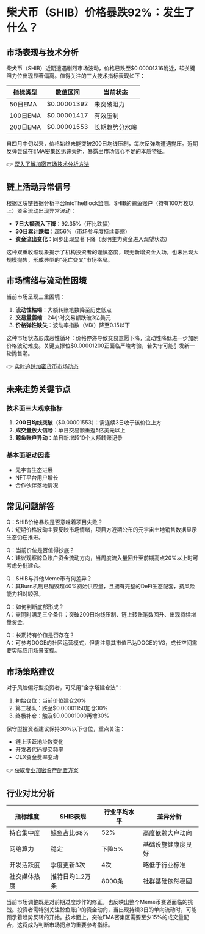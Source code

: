 # 柴犬币（SHIB）价格暴跌92%：发生了什么？

## 市场表现与技术分析

柴犬币（SHIB）近期遭遇剧烈市场波动，价格已跌至$0.00001316附近，较关键阻力位出现显著偏离。值得关注的三大技术指标表现如下：

| 指标类型       | 数值区间          | 当前状态       |
|----------------|-------------------|----------------|
| 50日EMA        | $0.00001392       | 未突破阻力     |
| 100日EMA       | $0.00001417       | 有效压制       |
| 200日EMA       | $0.00001553       | 长期趋势分水岭 |

自四月中旬以来，价格始终未能突破200日均线压制，每次反弹均遭遇抛压。近期反弹尝试在EMA密集区迅速夭折，暴露出市场信心不足的本质特征。

👉 [深入了解加密市场技术分析方法](https://bit.ly/okx_welcome)

## 链上活动异常信号

根据区块链数据分析平台IntoTheBlock监测，SHIB的鲸鱼账户（持有100万枚以上）资金流动出现异常波动：

- **7日大额流入下降**：92.35%（环比跌幅）
- **30日累计跌幅**：超56%（市场参与度持续萎缩）
- **资金流出变化**：同步出现显著下降（表明主力资金进入观望状态）

这种双重收缩现象揭示了机构投资者的谨慎态度，既无新增资金入场，也未出现大规模抛售，形成典型的"死亡交叉"市场格局。

## 市场情绪与流动性困境

当前市场呈现三重困境：
1. **流动性枯竭**：大额转账笔数降至历史低点
2. **交易量萎缩**：24小时交易额跌破3亿美元
3. **价格弹性缺失**：波动率指数（VIX）降至0.15以下

这种市场状态形成恶性循环：价格停滞导致交易意愿下降，流动性降低进一步加剧价格波动难度。关键支撑位$0.00001200正面临严峻考验，若失守可能引发新一轮抛售潮。

👉 [实时追踪加密货币市场动态](https://bit.ly/okx_welcome)

## 未来走势关键节点

### 技术面三大观察指标
1. **200日均线突破**（$0.00001553）：需连续3日收于该价位上方
2. **成交量放大信号**：单日交易额重返5亿美元以上
3. **鲸鱼账户异动**：单日新增超10个大额转账记录

### 基本面驱动因素
- 元宇宙生态进展
- NFT平台用户增长
- 合作伙伴落地情况

## 常见问题解答

Q：SHIB价格暴跌是否意味着项目失败？  
A：短期价格波动主要反映市场情绪，项目方近期公布的元宇宙土地销售数据显示生态仍在推进。

Q：当前价位是否值得抄底？  
A：建议观察鲸鱼账户资金流动方向，当周度流入量回升至前期高点20%以上时可考虑分批建仓。

Q：SHIB与其他Meme币有何差异？  
A：其Burn机制已销毁超40%初始供应量，且拥有完整的DeFi生态配套，抗风险能力相对较强。

Q：如何判断底部形成？  
A：需同时满足三个条件：突破200日均线压制、链上转账笔数回升、出现持续增量资金。

Q：长期持有价值是否存在？  
A：可参考DOGE的社区运营模式，但需注意其市值已达DOGE的1/3，成长空间需要实际应用场景支撑。

## 市场策略建议

对于风险偏好型投资者，可采用"金字塔建仓法"：
1. 初始仓位：当前价位建仓20%
2. 第二梯队：跌至$0.00001150加仓30%
3. 终极补仓：触及$0.00001000再增30%

保守型投资者建议保持30%以下仓位，重点关注：
- 链上活跃地址数变化
- 开发者代码提交频率
- CEX资金费率变动

👉 [获取专业加密资产配置方案](https://bit.ly/okx_welcome)

## 行业对比分析

| 指标维度       | SHIB表现          | 行业平均水平     | 差异分析         |
|----------------|-------------------|------------------|------------------|
| 持仓集中度     | 鲸鱼占比68%       | 52%              | 高度依赖大户动向 |
| 网络算力       | 稳定              | 下降5%           | 基础设施健康度良好 |
| 开发活跃度     | 季度更新3次       | 4次              | 略低于行业标准   |
| 社交媒体热度   | 推特日均1.2万条   | 8000条           | 社群基础依然稳固 |

当前市场调整既是对前期过度炒作的修正，也反映出整个Meme币赛道面临的挑战。投资者需特别关注鲸鱼账户的资金动向，当出现持续3日的单向流动时，可能预示着趋势反转的开始。技术面上，突破EMA密集区需要至少15%的成交量配合，这将成为判断市场拐点的重要参考指标。